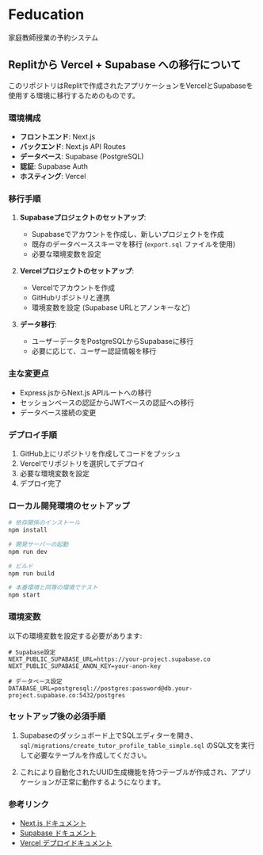 # Feducation

家庭教師授業の予約システム

## Replitから Vercel + Supabase への移行について

このリポジトリはReplitで作成されたアプリケーションをVercelとSupabaseを使用する環境に移行するためのものです。

### 環境構成

- **フロントエンド**: Next.js
- **バックエンド**: Next.js API Routes
- **データベース**: Supabase (PostgreSQL)
- **認証**: Supabase Auth
- **ホスティング**: Vercel

### 移行手順

1. **Supabaseプロジェクトのセットアップ**:
   - Supabaseでアカウントを作成し、新しいプロジェクトを作成
   - 既存のデータベーススキーマを移行 (`export.sql` ファイルを使用)
   - 必要な環境変数を設定

2. **Vercelプロジェクトのセットアップ**:
   - Vercelでアカウントを作成
   - GitHubリポジトリと連携
   - 環境変数を設定 (Supabase URLとアノンキーなど)

3. **データ移行**:
   - ユーザーデータをPostgreSQLからSupabaseに移行
   - 必要に応じて、ユーザー認証情報を移行

### 主な変更点

- Express.jsからNext.js APIルートへの移行
- セッションベースの認証からJWTベースの認証への移行
- データベース接続の変更

### デプロイ手順

1. GitHub上にリポジトリを作成してコードをプッシュ
2. Vercelでリポジトリを選択してデプロイ
3. 必要な環境変数を設定
4. デプロイ完了

### ローカル開発環境のセットアップ

```bash
# 依存関係のインストール
npm install

# 開発サーバーの起動
npm run dev

# ビルド
npm run build

# 本番環境と同等の環境でテスト
npm start
```

### 環境変数

以下の環境変数を設定する必要があります:

```env
# Supabase設定
NEXT_PUBLIC_SUPABASE_URL=https://your-project.supabase.co
NEXT_PUBLIC_SUPABASE_ANON_KEY=your-anon-key

# データベース設定
DATABASE_URL=postgresql://postgres:password@db.your-project.supabase.co:5432/postgres
```

### セットアップ後の必須手順

1. Supabaseのダッシュボード上でSQLエディターを開き、`sql/migrations/create_tutor_profile_table_simple.sql` のSQL文を実行して必要なテーブルを作成してください。

2. これにより自動化されたUUID生成機能を持つテーブルが作成され、アプリケーションが正常に動作するようになります。

### 参考リンク

- [Next.js ドキュメント](https://nextjs.org/docs)
- [Supabase ドキュメント](https://supabase.io/docs)
- [Vercel デプロイドキュメント](https://vercel.com/docs/deployments/overview)
